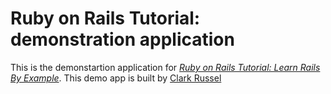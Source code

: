 # Ruby on Rails Tutorial: demonstration application 

This is the demonstartion application for [*Ruby on Rails Tutorial: Learn Rails By Example*](http://railstutorial.org). This demo app is built by [Clark Russel](clarkruss.wordpress.org)
